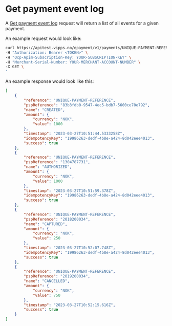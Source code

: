 <!-- START_METADATA
---
sidebar_label: Get payment event log
sidebar_position: 100
id: get-event-log
description: Get payment events with the ePayment API.
---
END_METADATA -->

# Get payment event log
A [Get payment event log][get-payment-event-log-endpoint] request will return a list of all events for a given payment.

An example request would look like:

```bash
curl https://apitest.vipps.no/epayment/v1/payments/UNIQUE-PAYMENT-REFERENCE/events \
-H "Authorization: Bearer <TOKEN>" \
-H "Ocp-Apim-Subscription-Key: YOUR-SUBSCRIPTION-KEY" \
-H "Merchant-Serial-Number: YOUR-MERCHANT-ACCOUNT-NUMBER" \
-X GET \
'
```

An example response would look like this:
```json
[
    {
        "reference": "UNIQUE-PAYMENT-REFERENCE",
        "pspReference": "83b3fdb0-9547-4ec5-bdb7-5600ce70e792",
        "name": "CREATED",
        "amount": {
            "currency": "NOK",
            "value": 1000
        },
        "timestamp": "2023-03-27T10:51:44.5333258Z",
        "idempotencyKey": "19986263-dedf-4b8e-a424-8d042eee4013",
        "success": true
    },
    {
        "reference": "UNIQUE-PAYMENT-REFERENCE",
        "pspReference": "1304787731",
        "name": "AUTHORIZED",
        "amount": {
            "currency": "NOK",
            "value": 1000
        },
        "timestamp": "2023-03-27T10:51:59.378Z",
        "idempotencyKey": "19986263-dedf-4b8e-a424-8d042eee4013",
        "success": true
    },
    {
        "reference": "UNIQUE-PAYMENT-REFERENCE",
        "pspReference": "2018200034",
        "name": "CAPTURED",
        "amount": {
            "currency": "NOK",
            "value": 250
        },
        "timestamp": "2023-03-27T10:52:07.748Z",
        "idempotencyKey": "19986263-dedf-4b8e-a424-8d042eee4013",
        "success": true
    },
    {
        "reference": "UNIQUE-PAYMENT-REFERENCE",
        "pspReference": "2019200034",
        "name": "CANCELLED",
        "amount": {
            "currency": "NOK",
            "value": 750
        },
        "timestamp": "2023-03-27T10:52:15.616Z",
        "success": true
    }
]
```


[get-payment-event-log-endpoint]: https://vippsas.github.io/vipps-developer-docs/api/epayment#tag/QueryPayments/operation/getPaymentEventLog
